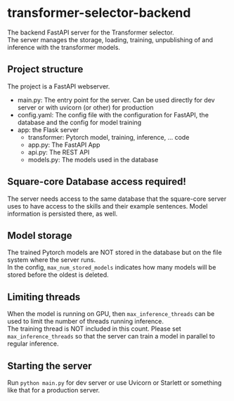 # transformer-selector-backend
The backend FastAPI server for the Transformer selector.  
The server manages the storage, loading, training, unpublishing of and inference with the transformer models.  

## Project structure
The project is a FastAPI webserver.
* main.py: The entry point for the server. Can be used directly for dev server or with uvicorn (or other) for production
* config.yaml: The config file with the configuration for FastAPI, the database and the config for model training
* app: the Flask server  
    * transformer: Pytorch model, training, inference, ... code
    * app.py: The FastAPI App
    * api.py: The REST API
    * models.py: The models used in the database

## Square-core Database access required!
The server needs access to the same database that the square-core server uses to have access to the skills and their example sentences.
Model information is persisted there, as well.

## Model storage
The trained Pytorch models are NOT stored in the database but on the file system where the server runs.  
In the config,  `max_num_stored_models` indicates how many models will be stored before the oldest is deleted.

## Limiting threads
When the model is running on GPU, then `max_inference_threads` can be used to limit the number of threads running inference.  
The training thread is NOT included in this count. Please set `max_inference_threads` so that the server can train a model in parallel to regular inference.

## Starting the server
Run `python main.py` for dev server or use Uvicorn or Starlett or something like that for a production server.
